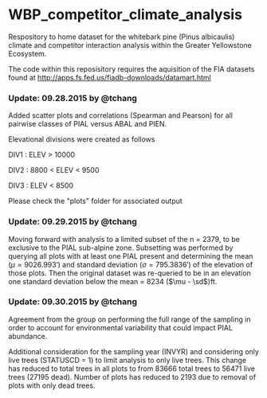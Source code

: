 # WBP_competitor_climate_analysis

Respository to home dataset for the whitebark pine (Pinus albicaulis) climate and competitor interaction analysis within the Greater Yellowstone Ecosystem. 

The code within this reposisitory requires the aquisition of the FIA datasets found at 
http://apps.fs.fed.us/fiadb-downloads/datamart.html

### Update: 09.28.2015 by @tchang

Added scatter plots and correlations (Spearman and Pearson) for all pairwise classes of PIAL versus ABAL and PIEN. 

Elevational divisions were created as follows

DIV1 : ELEV > 10000

DIV2 : 8800 < ELEV < 9500

DIV3 : ELEV < 8500

Please check the "plots" folder for associated output

### Update: 09.29.2015 by @tchang

Moving forward with analysis to a limited subset of the n = 2379, to be exclusive to the PIAL sub-alpine zone. Subsetting was performed by querying all plots with at least one PIAL present and determining the mean ($\mu = 9026.993'$) and standard deviation ($\sigma = 795.3836'$) of the elevation of those plots. Then the original dataset was re-queried to be in an elevation one standard deviation below the mean = 8234 ($\mu - \sd$)ft.  

### Update: 09.30.2015 by @tchang

Agreement from the group on performing the full range of the sampling in order to account for environmental variability that could impact PIAL abundance.

Additional consideration for the sampling year (INVYR) and considering only live trees (STATUSCD = 1) to limit analysis to only live trees. This change has reduced to total trees in all plots to from 83666 total trees to 56471 live trees (27195 dead). Number of plots has reduced to 2193 due to removal of plots with only dead trees.   